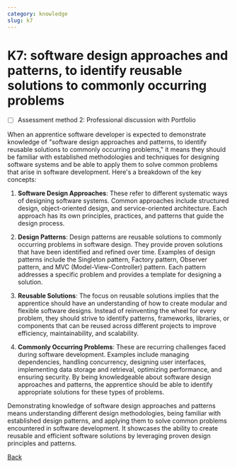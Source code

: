 ```yaml
---
category: knowledge
slug: k7
---
```


# K7: software design approaches and patterns, to identify reusable solutions to commonly occurring problems

- [ ] Assessment method 2: Professional discussion with Portfolio

When an apprentice software developer is expected to demonstrate knowledge of "software design approaches and patterns, to identify reusable solutions to commonly occurring problems," it means they should be familiar with established methodologies and techniques for designing software systems and be able to apply them to solve common problems that arise in software development. Here's a breakdown of the key concepts:

1. **Software Design Approaches**: These refer to different systematic ways of designing software systems. Common approaches include structured design, object-oriented design, and service-oriented architecture. Each approach has its own principles, practices, and patterns that guide the design process.

2. **Design Patterns**: Design patterns are reusable solutions to commonly occurring problems in software design. They provide proven solutions that have been identified and refined over time. Examples of design patterns include the Singleton pattern, Factory pattern, Observer pattern, and MVC (Model-View-Controller) pattern. Each pattern addresses a specific problem and provides a template for designing a solution.

3. **Reusable Solutions**: The focus on reusable solutions implies that the apprentice should have an understanding of how to create modular and flexible software designs. Instead of reinventing the wheel for every problem, they should strive to identify patterns, frameworks, libraries, or components that can be reused across different projects to improve efficiency, maintainability, and scalability.

4. **Commonly Occurring Problems**: These are recurring challenges faced during software development. Examples include managing dependencies, handling concurrency, designing user interfaces, implementing data storage and retrieval, optimizing performance, and ensuring security. By being knowledgeable about software design approaches and patterns, the apprentice should be able to identify appropriate solutions for these types of problems.

Demonstrating knowledge of software design approaches and patterns means understanding different design methodologies, being familiar with established design patterns, and applying them to solve common problems encountered in software development. It showcases the ability to create reusable and efficient software solutions by leveraging proven design principles and patterns.

[Back](../README.md)
